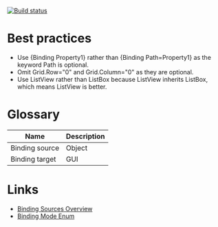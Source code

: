 [![Build status](https://ci.appveyor.com/api/projects/status/l5tsskn518iijvus?svg=true)](https://ci.appveyor.com/project/tatsuya/wpf-cheat-sheet)

# Best practices
* Use {Binding Property1} rather than {Binding Path=Property1} as the keyword Path is optional.
* Omit Grid.Row="0" and Grid.Column="0" as they are optional.
* Use ListView rather than ListBox because ListView inherits ListBox, which means ListView is better.

# Glossary
Name|Description
---|---
Binding source|Object
Binding target|GUI

# Links
* [Binding Sources Overview](https://docs.microsoft.com/en-us/dotnet/framework/wpf/data/binding-sources-overview)
* [Binding Mode Enum](https://docs.microsoft.com/en-us/dotnet/api/system.windows.data.bindingmode)

